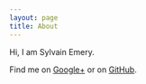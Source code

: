 ```yaml
---
layout: page
title: About
---
```


Hi, I am Sylvain Emery.

Find me on <a href="https://plus.google.com/+SylvainEmery?rel=author" target="_blank">Google+</a> or on <a href="https://github.com/sylvainemery/" target="_blank">GitHub</a>.